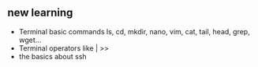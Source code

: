 ## new learning

<ul>
    <li>Terminal basic commands ls, cd, mkdir, nano, vim, cat, tail, head, grep, wget...</li>
    <li>Terminal operators like | >></li>
    <li>the basics about ssh</li>
</ul>
